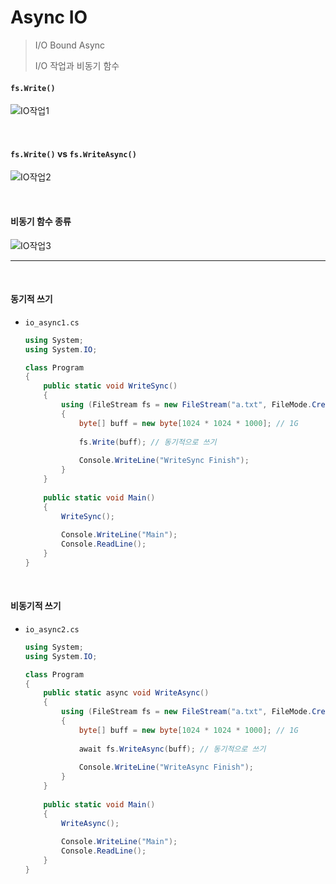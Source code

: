 # Async IO

> I/O Bound Async
>
> I/O 작업과 비동기 함수

#### `fs.Write()` 

![IO작업1](https://user-images.githubusercontent.com/71495290/148690209-549d5a72-ffad-4bbd-87f4-ac9f2b32b5b1.PNG)



<br>

#### `fs.Write()` vs `fs.WriteAsync()`

![IO작업2](https://user-images.githubusercontent.com/71495290/148690235-15f50f9f-2529-471b-bbd8-a79fde0b14f4.PNG)

<br>

#### 비동기 함수 종류

![IO작업3](https://user-images.githubusercontent.com/71495290/148690247-311107ab-1478-460d-b1c3-fa3d5030bb06.PNG)
<br>

---

<br>

#### 동기적 쓰기

* `io_async1.cs`

  ```C#
  using System;
  using System.IO;
  
  class Program
  {
      public static void WriteSync()
      {
          using (FileStream fs = new FileStream("a.txt", FileMode.Create))
          {
              byte[] buff = new byte[1024 * 1024 * 1000]; // 1G
              
              fs.Write(buff); // 동기적으로 쓰기
              
              Console.WriteLine("WriteSync Finish");
          }
      }
      
      public static void Main()
      {
          WriteSync();
          
          Console.WriteLine("Main");
          Console.ReadLine();
      }
  }
  ```

<br>

#### 비동기적 쓰기

* `io_async2.cs`

  ```c#
  using System;
  using System.IO;
  
  class Program
  {
      public static async void WriteAsync()
      {
          using (FileStream fs = new FileStream("a.txt", FileMode.Create))
          {
              byte[] buff = new byte[1024 * 1024 * 1000]; // 1G
              
              await fs.WriteAsync(buff); // 동기적으로 쓰기
              
              Console.WriteLine("WriteAsync Finish");
          }
      }
      
      public static void Main()
      {
          WriteAsync();
          
          Console.WriteLine("Main");
          Console.ReadLine();
      }
  }
  ```

  